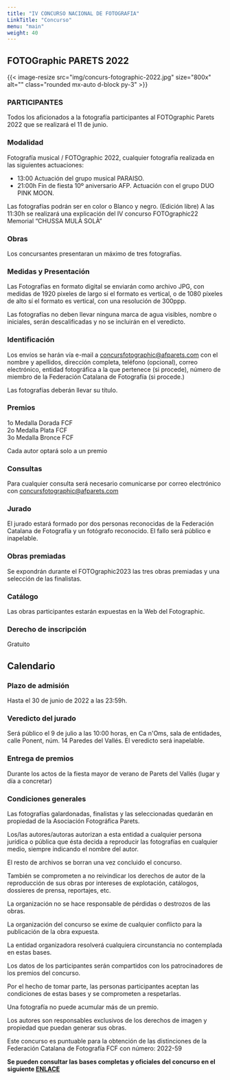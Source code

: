 ```yaml
---
title: "IV CONCURSO NACIONAL DE FOTOGRAFIA"
LinkTitle: "Concurso"
menu: "main"
weight: 40
---
```

## FOTOGraphic PARETS 2022

{{< image-resize src="img/concurs-fotographic-2022.jpg" size="800x" alt="" class="rounded mx-auto d-block py-3" >}}

### PARTICIPANTES

Todos los aficionados a la fotografía participantes al FOTOgraphic Parets 2022 que se realizará el 11 de junio.

### Modalidad

Fotografía musical / FOTOgraphic 2022, cualquier fotografía realizada en las siguientes actuaciones:

- 13:00 Actuación del grupo musical PARAISO.
- 21:00h Fin de fiesta 10º aniversario AFP. Actuación con el grupo DUO PINK MOON.

Las fotografías podrán ser en color o Blanco y negro. (Edición libre)
A las 11:30h se realizará una explicación del IV concurso FOTOgraphic22 Memorial “CHUSSA MULÀ SOLÀ”

### Obras

Los concursantes presentaran un máximo de tres fotografías.

### Medidas y Presentación

Las Fotografías en formato digital se enviarán como archivo JPG, con medidas de 1920 pixeles de largo si el formato es vertical, o de 1080 píxeles de alto sí el formato es vertical, con una resolución de 300ppp.

Las fotografías no deben llevar ninguna marca de agua visibles, nombre o iniciales, serán descalificadas y no se incluirán en el veredicto.

### Identificación

Los envíos se harán vía e-mail a [concursfotographic@afparets.com](mailto:concursfotographic@afparets.com) con el nombre y apellidos, dirección completa, teléfono (opcional), correo electrónico, entidad fotográfica a la que pertenece (si procede), número de miembro de la Federación Catalana de Fotografía (si procede.)

Las fotografías deberán llevar su título.

### Premios

1o Medalla Dorada FCF\
2o Medalla Plata FCF\
3o Medalla Bronce FCF

Cada autor optará solo a un premio

### Consultas

Para cualquier consulta será necesario comunicarse por correo electrónico con [concursfotographic@afparets.com](mailto:concursfotographic@afparets.com)

### Jurado

El jurado estará formado por dos personas reconocidas de la Federación Catalana de Fotografía y un fotógrafo reconocido.
El fallo será público e inapelable.

### Obras premiadas

Se expondrán durante el FOTOgraphic2023 las tres obras premiadas y una selección de las finalistas.

### Catálogo

Las obras participantes estarán expuestas en la Web del Fotographic.

### Derecho de inscripción

Gratuito

## Calendario

### Plazo de admisión

Hasta el 30 de junio de 2022 a las 23:59h.

### Veredicto del jurado

Será público el 9 de julio a las 10:00 horas, en Ca n'Oms, sala de entidades, calle Ponent, núm. 14 Paredes del Vallés.
El veredicto será inapelable.

### Entrega de premios

Durante los actos de la fiesta mayor de verano de Parets del Vallés (lugar y día a concretar)

### Condiciones generales

Las fotografías galardonadas, finalistas y las seleccionadas quedarán en propiedad de la Asociación Fotográfica Parets.

Los/las autores/autoras autorizan a esta entidad a cualquier persona jurídica o pública que ésta decida a reproducir las fotografías en cualquier medio, siempre indicando el nombre del autor.

El resto de archivos se borran una vez concluido el concurso.

También se comprometen a no reivindicar los derechos de autor de la reproducción de sus obras por intereses de explotación, catálogos, dossieres de prensa, reportajes, etc.

La organización no se hace responsable de pérdidas o destrozos de las obras.

La organización del concurso se exime de cualquier conflicto para la publicación de la obra expuesta.

La entidad organizadora resolverá cualquiera circunstancia no contemplada en estas bases.

Los datos de los participantes serán compartidos con los patrocinadores de los premios del concurso.

Por el hecho de tomar parte, las personas participantes aceptan las condiciones de estas bases y se comprometen a respetarlas.

Una fotografía no puede acumular más de un premio.

Los autores son responsables exclusivos de los derechos de imagen y propiedad que puedan generar sus obras.

Este concurso es puntuable para la obtención de las distinciones de la Federación Catalana de Fotografía FCF con número: 2022-59

**Se pueden consultar las bases completas y oficiales del concurso en el siguiente [ENLACE](/pdf/bases-concurso-2022-v3.pdf)**
